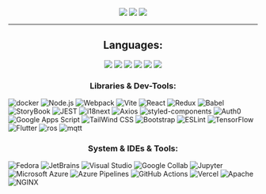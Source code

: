 
<p align="center">
  <a href="https://github.com/limarkdl-private"><img src="https://img.shields.io/badge/-@limarkdl--private-181717?style=flat&logo=github&logoColor=white"></a>
 <a href="mailto:ikostincyprus@gmail.com"><img src="https://img.shields.io/badge/Gmail-D14836?style=flat&logo=gmail&logoColor=white"></a> <a href="mailto:ikostin@uclan.ac.uk"><img src="https://img.shields.io/badge/Outlook-0078D4?logo=microsoftoutlook&logoColor=fff&style=flat"></a>
</p>

---

<h2 align="center">Languages:</h2>

<p align="center">
  <img src="https://img.shields.io/badge/-TypeScript-3178C6?style=flat&logo=typescript&logoColor=white">
  <img src="https://img.shields.io/badge/-Python-3776AB?style=flat&logo=python&logoColor=white">
  <img src="https://img.shields.io/badge/-PHP-777BB4?style=flat&logo=php&logoColor=white">
  <img src="https://img.shields.io/badge/Dart-0175C2?style=flat&logo=dart&logoColor=white">
  <img src="https://img.shields.io/badge/C%2B%2B-00599C?logo=cplusplus&logoColor=fff&style=flat">
  <a href="https://www.mathworks.com/products/matlab.html"><img src="https://img.shields.io/badge/-MATLAB-0076A8?style=flat&logo=mathworks&logoColor=white"></a>
</p>

<h3 align="center">Libraries & Dev-Tools:</h3>

<div>
  
<img alt='docker' src='https://img.shields.io/badge/Docker-100000??style=flat&logo=docker&logoColor=FFFFFF&labelColor=1d63ed&color=1d63ed'/> 
<img alt='Node.js' src='https://img.shields.io/badge/Node.js-393?logo=nodedotjs&logoColor=fff&style=flat'/>  
<img alt='Webpack' src='https://img.shields.io/badge/Webpack-8DD6F9?logo=webpack&logoColor=000&style=flat'/>  
<img alt='Vite' src='https://img.shields.io/badge/Vite-646CFF?logo=vite&logoColor=fff&style=flat'/>  
<img alt='React' src='https://img.shields.io/badge/-React-61DAFB?style=flat&logo=react&logoColor=white'/>   
<img alt='Redux' src='https://img.shields.io/badge/-Redux-764ABC?style=flat&logo=redux&logoColor=white'/>   
<img alt='Babel' src='https://img.shields.io/badge/Babel-F9DC3E?logo=babel&logoColor=000&style=flat'/>  
<img alt='StoryBook' src='https://img.shields.io/badge/-StoryBook-FF4785?style=flat&logo=storybook&logoColor=white'/>  
<img alt='JEST' src='https://img.shields.io/badge/-JEST-C21325?style=flat&logo=jest&logoColor=white'/>  
<img alt='i18next' src='https://img.shields.io/badge/i18next-26A69A?logo=i18next&logoColor=fff&style=flat'/>  
<img alt='Axios' src='https://img.shields.io/badge/Axios-5A29E4?logo=axios&logoColor=fff&style=flat'/>  
<img alt='styled-components' src='https://img.shields.io/badge/styled--components-DB7093?logo=styledcomponents&logoColor=fff&style=flat'/>  
<img alt='Auth0' src='https://img.shields.io/badge/Auth0-EB5424?logo=auth0&logoColor=fff&style=flat'/>  
<img alt='Google Apps Script' src='https://img.shields.io/badge/Google%20Apps%20Script-4285F4?logo=googleappsscript&logoColor=fff&style=flat'/>  
<img alt='TailWind CSS' src='https://img.shields.io/badge/-TailWind_CSS-38B2AC?style=flat&logo=tailwind-css&logoColor=white'/>   
<img alt='Bootstrap' src='https://img.shields.io/badge/-Bootstrap-7952B3?style=flat&logo=bootstrap&logoColor=white'/>   
<img alt='ESLint' src='https://img.shields.io/badge/ESLint-4B32C3?logo=eslint&logoColor=fff&style=flat'/>  
<img alt='TensorFlow' src='https://img.shields.io/badge/TensorFlow-FF6F00?logo=tensorflow&logoColor=fff&style=flat'/>  
<img alt='Flutter' src='https://img.shields.io/badge/Flutter-02569B?style=flat&logo=flutter&logoColor=white'/>  
<img alt='ros' src='https://img.shields.io/badge/ROS-100000?style=flat&logo=ros&logoColor=FFFFFF&labelColor=15253e&color=15253e'/>  
<img alt='mqtt' src='https://img.shields.io/badge/MQTT-100000?style=flat&logo=mqtt&logoColor=FFFFFF&labelColor=660066&color=660066'/>  
</div>


<h3 align="center">System & IDEs & Tools:</h3>

<div>
    <img alt='Fedora' src='https://img.shields.io/badge/Fedora-100000?style=flat&logo=fedora&logoColor=FFFFFF&labelColor=1d63ed&color=1d63ed'/>
    <img alt='JetBrains' src='https://img.shields.io/badge/-JetBrains-000000?style=flat&logo=jetbrains&logoColor=white'/>
    <img alt='Visual Studio' src='https://img.shields.io/badge/-Visual_Studio-5C2D91?style=flat&logo=visual-studio&logoColor=white'/>
    <img alt='Google Collab' src='https://img.shields.io/badge/-Google_Collab-F9AB00?style=flat&logo=google-colab&logoColor=white'/>
    <img alt='Jupyter' src='https://img.shields.io/badge/Jupyter-F37626?logo=jupyter&logoColor=fff&style=flat'/>
    <img alt='Microsoft Azure' src='https://img.shields.io/badge/Microsoft%20Azure-0078D4?logo=microsoftazure&logoColor=fff&style=flat'/>
    <img alt='Azure Pipelines' src='https://img.shields.io/badge/Azure%20Pipelines-2560E0?logo=azurepipelines&logoColor=fff&style=flat'/>
    <img alt='GitHub Actions' src='https://img.shields.io/badge/GitHub%20Actions-2088FF?logo=githubactions&logoColor=fff&style=flat'/>
    <img alt='Vercel' src='https://img.shields.io/badge/Vercel-000?logo=vercel&logoColor=fff&style=flat'/>
    <img alt='Apache' src='https://img.shields.io/badge/Apache-D22128?logo=apache&logoColor=fff&style=flat'/>
    <img alt='NGINX' src='https://img.shields.io/badge/NGINX-009639?logo=nginx&logoColor=fff&style=flat'/>
</div>

